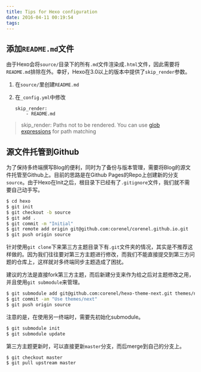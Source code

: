 ```yaml
---
title: Tips for Hexo configuration
date: 2016-04-11 00:19:54
tags:
---
```


## 添加`README.md`文件

由于Hexo会将`source/`目录下的所有`.md`文件渲染成`.html`文件，因此需要将`README.md`排除在外。幸好，Hexo在3.0以上的版本中提供了`skip_render`参数。

1. 在`source/`里创建`README.md`

2. 在`_config.yml`中修改

   ```
   skip_render:
       - README.md
   ```

> skip_render: Paths not to be rendered. You can use [glob expressions](https://github.com/isaacs/minimatch) for path matching

<!-- more -->

## 源文件托管到Github

为了保持多终端撰写Blog的便利，同时为了备份与版本管理，需要将Blog的源文件托管至Github上。目前的思路是在Github Pages的Repo上创建新的分支`source`。由于Hexo在Init之后，根目录下已经有了`.gitignore`文件，我们就不需要自己动手写。

```bash
$ cd hexo
$ git init
$ git checkout -b source
$ git add .
$ git commit -m "Initial"
$ git remote add origin git@github.com:corenel/corenel.github.io.git
$ git push origin source
```

针对使用`git clone`下来第三方主题目录下有`.git`文件夹的情况，其实是不推荐这样做的。因为我们往往要对第三方主题进行修改，而我们不能直接提交到第三方问题的仓库上，这样就对多终端同步主题造成了困扰。

建议的方法是直接fork第三方主题，而后新建分支来作为给之后对主题修改之用，并且使用`git submodule`来管理。

```bash
$ git submodule add git@github.com:corenel/hexo-theme-next.git themes/next
$ git commit -am "Use themes/next"
$ git push origin source
```

注意的是，在使用另一终端时，需要先初始化submodule。

```bash
$ git submodule init
$ git submodule update
```

第三方主题更新时，可以直接更新`master`分支，而后merge到自己的分支上。

```bash
$ git checkout master
$ git pull upstream master
```

